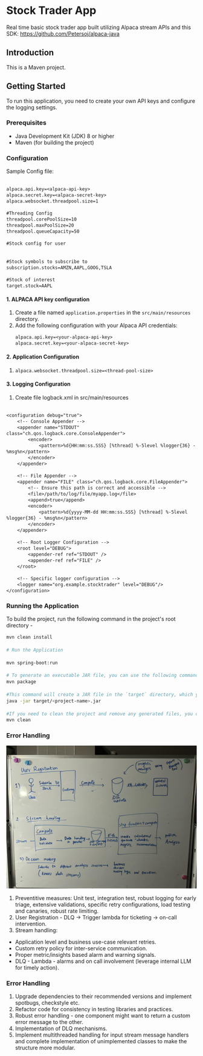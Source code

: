 # Stock Trader App

Real time basic stock trader app built utilizing Alpaca stream APIs and this SDK: https://github.com/Petersoj/alpaca-java

## Introduction

This is a Maven project.

## Getting Started

To run this application, you need to create your own API keys and configure the logging settings.

### Prerequisites

- Java Development Kit (JDK) 8 or higher
- Maven (for building the project)

### Configuration

Sample Config file: 
```

alpaca.api.key=<alpaca-api-key>
alpaca.secret.key=<alpaca-secret-key>
alpaca.websocket.threadpool.size=1

#Threading Config
threadpool.corePoolSize=10
threadpool.maxPoolSize=20
threadpool.queueCapacity=50

#Stock config for user


#Stock symbols to subscribe to
subscription.stocks=AMZN,AAPL,GOOG,TSLA

#Stock of interest
target.stock=AAPL
```

#### 1. ALPACA API key configuration

1. Create a file named `application.properties` in the `src/main/resources` directory.
2. Add the following configuration with your Alpaca API credentials:
   ```properties
   alpaca.api.key=<your-alpaca-api-key>
   alpaca.secret.key=<your-alpaca-secret-key>
#### 2. Application Configuration
1. 
   ```properties
   alpaca.websocket.threadpool.size=<thread-pool-size>
   
#### 3. Logging Configuration
1. Create file logback.xml in src/main/resources
```

<configuration debug="true">
    <!-- Console Appender -->
    <appender name="STDOUT" class="ch.qos.logback.core.ConsoleAppender">
        <encoder>
            <pattern>%d{HH:mm:ss.SSS} [%thread] %-5level %logger{36} - %msg%n</pattern>
        </encoder>
    </appender>

    <!-- File Appender -->
    <appender name="FILE" class="ch.qos.logback.core.FileAppender">
        <!-- Ensure this path is correct and accessible -->
        <file>/path/to/log/file/myapp.log</file>
        <append>true</append>
        <encoder>
            <pattern>%d{yyyy-MM-dd HH:mm:ss.SSS} [%thread] %-5level %logger{36} - %msg%n</pattern>
        </encoder>
    </appender>

    <!-- Root Logger Configuration -->
    <root level="DEBUG">
        <appender-ref ref="STDOUT" />
        <appender-ref ref="FILE" />
    </root>

    <!-- Specific logger configuration -->
    <logger name="org.example.stocktrader" level="DEBUG"/>
</configuration>
```

### Running the Application

To build the project, run the following command in the project's root directory - 

```bash
mvn clean install

# Run the Application

mvn spring-boot:run

# To generate an executable JAR file, you can use the following command:
mvn package

#This command will create a JAR file in the `target` directory, which you can then run using:
java -jar target/<project-name>.jar

#If you need to clean the project and remove any generated files, you can use the following command:
mvn clean
```

### Error Handling 

![Error Handling](docs/pic.jpeg)

1. Preventitive measures: Unit test, integration test, robust logging for early triage, extensive validations, specific retry configurations, load testing and canaries, robust rate limiting.
2. User Registration - DLQ -> Trigger lambda for ticketing -> on-call intervention. 
3. Stream handling:
- Application level and business use-case relevant retries.
- Custom retry policy for inter-service communication. 
- Proper metric/insights based alarm and warning signals.
- DLQ - Lambda - alarms and on call involvement (leverage internal LLM for timely action).

### Error Handling 
1. Upgrade dependencies to their recommended versions and implement spotbugs, checkstyle etc.
2. Refactor code for consistency in testing libraries and practices.
3. Robust error handling - one component might want to return a custom error message to the other.
4. Implementation of DLQ mechanisms. 
5. Implement multithreaded handling for input stream message handlers and complete implementation of unimplemented classes to make the structure more modular.

